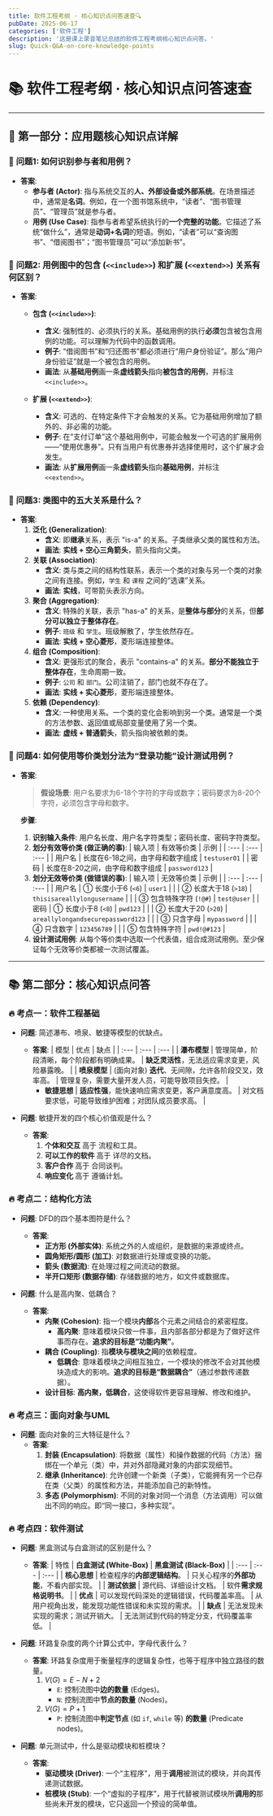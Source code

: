 ```yaml
---
title: 软件工程考纲 · 核心知识点问答速查🔍
pubDate: 2025-06-17
categories: ['软件工程']
description: '这是课上录音笔记总结的软件工程考纲核心知识点问答。'
slug: Quick-Q&A-on-core-knowledge-points
---
```


# 📚 软件工程考纲 · 核心知识点问答速查

---

## 📝 **第一部分：应用题核心知识点详解**

### 🎯 **问题1: 如何识别参与者和用例？**

* **答案**:
    * **参与者 (Actor)**: 指与系统交互的**人、外部设备或外部系统**。在场景描述中，通常是**名词**。例如，在一个图书馆系统中，“读者”、“图书管理员”、“管理员”就是参与者。
    * **用例 (Use Case)**: 指参与者希望系统执行的**一个完整的功能**。它描述了系统“做什么”，通常是**动词+名词**的短语。例如，“读者”可以“查询图书”、“借阅图书”；“图书管理员”可以“添加新书”。

### 🎯 **问题2: 用例图中的包含 (`<<include>>`) 和扩展 (`<<extend>>`) 关系有何区别？**

* **答案**:
    * **包含 (`<<include>>`)**:
        -   **含义**: 强制性的、必须执行的关系。基础用例的执行**必须**包含被包含用例的功能。可以理解为代码中的函数调用。
        -   **例子**: “借阅图书”和“归还图书”都必须进行“用户身份验证”。那么“用户身份验证”就是一个被包含的用例。
        -   **画法**: 从**基础用例**画一条**虚线箭头**指向**被包含的用例**，并标注 `<<include>>`。

    * **扩展 (`<<extend>>`)**:
        -   **含义**: 可选的、在特定条件下才会触发的关系。它为基础用例增加了额外的、非必需的功能。
        -   **例子**: 在“支付订单”这个基础用例中，可能会触发一个可选的扩展用例——“使用优惠券”。只有当用户有优惠券并选择使用时，这个扩展才会发生。
        -   **画法**: 从**扩展用例**画一条**虚线箭头**指向**基础用例**，并标注 `<<extend>>`。

### 🎯 **问题3: 类图中的五大关系是什么？**

* **答案**:
    1.  **泛化 (Generalization)**:
        -   **含义**: 即**继承**关系，表示 "is-a" 的关系。子类继承父类的属性和方法。
        -   **画法**: **实线 + 空心三角箭头**，箭头指向父类。
    2.  **关联 (Association)**:
        -   **含义**: 类与类之间的结构性联系，表示一个类的对象与另一个类的对象之间有连接。例如，`学生` 和 `课程` 之间的“选课”关系。
        -   **画法**: **实线**，可带箭头表示方向。
    3.  **聚合 (Aggregation)**:
        -   **含义**: 特殊的关联，表示 "has-a" 的关系，是**整体与部分**的关系，但**部分可以独立于整体存在**。
        -   **例子**: `班级` 和 `学生`。班级解散了，学生依然存在。
        -   **画法**: **实线 + 空心菱形**，菱形端连接整体。
    4.  **组合 (Composition)**:
        -   **含义**: 更强形式的聚合，表示 "contains-a" 的关系。**部分不能独立于整体存在**，生命周期一致。
        -   **例子**: `公司` 和 `部门`。公司注销了，部门也就不存在了。
        -   **画法**: **实线 + 实心菱形**，菱形端连接整体。
    5.  **依赖 (Dependency)**:
        -   **含义**: 一种使用关系。一个类的变化会影响到另一个类。通常是一个类的方法参数、返回值或局部变量使用了另一个类。
        -   **画法**: **虚线 + 普通箭头**，箭头指向被依赖的类。

### 🎯 **问题4: 如何使用等价类划分法为“登录功能”设计测试用例？**

* **答案**:
    > **假设场景**: 用户名要求为6-18个字符的字母或数字；密码要求为8-20个字符，必须包含字母和数字。

    **步骤**:
    1.  **识别输入条件**: 用户名长度、用户名字符类型；密码长度、密码字符类型。
    2.  **划分有效等价类 (做正确的事)**:
        | 输入项 | 有效等价类 | 示例 |
        | :--- | :--- | :--- |
        | 用户名 | 长度在6-18之间，由字母和数字组成 | `testuser01` |
        | 密码 | 长度在8-20之间，由字母和数字组成 | `password123` |
    3.  **划分无效等价类 (做错误的事)**:
        | 输入项 | 无效等价类 | 示例 |
        | :--- | :--- | :--- |
        | 用户名 | ① 长度小于6 (`<6`) | `user1` |
        | | ② 长度大于18 (`>18`) | `thisisareallylongusername` |
        | | ③ 包含特殊字符 (`!@#`) | `test@user` |
        | 密码 | ① 长度小于8 (`<8`) | `pwd123` |
        | | ② 长度大于20 (`>20`) | `areallylongandsecurepassword123` |
        | | ③ 只含字母 | `mypassword` |
        | | ④ 只含数字 | `123456789` |
        | | ⑤ 包含特殊字符 | `pwd!@#123` |
    4.  **设计测试用例**: 从每个等价类中选取一个代表值，组合成测试用例。至少保证每个无效等价类都被一次测试覆盖。

---

## 📚 **第二部分：核心知识点问答**

### 🔥 **考点一：软件工程基础**

* **问题**: 简述瀑布、喷泉、敏捷等模型的优缺点。
    * **答案**:
        | 模型 | 优点 | 缺点 |
        | :--- | :--- | :--- |
        | **瀑布模型** | 管理简单，阶段清晰，每个阶段都有明确成果。 | **缺乏灵活性**，无法适应需求变更，风险暴露晚。 |
        | **喷泉模型** | (面向对象) **迭代**、无间隙，允许各阶段交叉，效率高。 | 管理复杂，需要大量开发人员，可能导致项目失控。 |
        -   **敏捷思想** | **适应性强**，能快速响应需求变更，客户满意度高。 | 对文档要求低，可能导致维护困难；对团队成员要求高。 |

* **问题**: 敏捷开发的四个核心价值观是什么？
    * **答案**:
        1.  **个体和交互** 高于 流程和工具。
        2.  **可以工作的软件** 高于 详尽的文档。
        3.  **客户合作** 高于 合同谈判。
        4.  **响应变化** 高于 遵循计划。

### 🔥 **考点二：结构化方法**

* **问题**: DFD的四个基本图符是什么？
    * **答案**:
        -   **正方形 (外部实体)**: 系统之外的人或组织，是数据的来源或终点。
        -   **圆角矩形/圆形 (加工)**: 对数据进行处理或变换的功能。
        -   **箭头 (数据流)**: 在处理过程之间流动的数据。
        -   **半开口矩形 (数据存储)**: 存储数据的地方，如文件或数据库。

* **问题**: 什么是高内聚、低耦合？
    * **答案**:
        -   **内聚 (Cohesion)**: 指一个模块**内部**各个元素之间结合的紧密程度。
            -   **高内聚**: 意味着模块只做一件事，且内部各部分都是为了做好这件事而存在。**追求的目标是“功能内聚”**。
        -   **耦合 (Coupling)**: 指**模块与模块之间**的依赖程度。
            -   **低耦合**: 意味着模块之间相互独立，一个模块的修改不会对其他模块造成大的影响。**追求的目标是“数据耦合”**（通过参数传递数据）。
        -   **设计目标**: **高内聚，低耦合**，这使得软件更容易理解、修改和维护。

### 🔥 **考点三：面向对象与UML**

* **问题**: 面向对象的三大特征是什么？
    * **答案**:
        1.  **封装 (Encapsulation)**: 将数据（属性）和操作数据的代码（方法）捆绑在一个单元（类）中，并对外部隐藏对象的内部实现细节。
        2.  **继承 (Inheritance)**: 允许创建一个新类（子类），它能拥有另一个已存在类（父类）的属性和方法，并能添加自己的新特性。
        3.  **多态 (Polymorphism)**: 不同的对象对同一个消息（方法调用）可以做出不同的响应。即“同一接口，多种实现”。

### 🔥 **考点四：软件测试**

* **问题**: 黑盒测试与白盒测试的区别是什么？
    * **答案**:
        | 特性 | **白盒测试 (White-Box)** | **黑盒测试 (Black-Box)** |
        | :--- | :--- | :--- |
        | **核心思想** | 检查程序的**内部逻辑结构**。 | 只关心程序的**外部功能**，不看内部实现。 |
        | **测试依据** | 源代码、详细设计文档。 | 软件**需求规格说明书**。 |
        | **优点** | 可以发现代码深处的逻辑错误，代码覆盖率高。 | 从用户视角出发，能发现功能性错误和未实现的需求。 |
        | **缺点** | 无法发现未实现的需求；测试开销大。 | 无法测试到代码的特定分支，代码覆盖率低。 |

* **问题**: 环路复杂度的两个计算公式中，字母代表什么？
    * **答案**: 环路复杂度用于衡量程序的逻辑复杂性，也等于程序中独立路径的数量。
        1.  $V(G) = E - N + 2$
            * `E`: 控制流图中**边的数量** (Edges)。
            * `N`: 控制流图中**节点的数量** (Nodes)。
        2.  $V(G) = P + 1$
            * `P`: 控制流图中**判定节点** (如 `if`, `while` 等) **的数量** (Predicate nodes)。

* **问题**: 单元测试中，什么是驱动模块和桩模块？
    * **答案**:
        -   **驱动模块 (Driver)**: 一个“主程序”，用于**调用**被测试的模块，并向其传递测试数据。
        -   **桩模块 (Stub)**: 一个“虚拟的子程序”，用于代替被测试模块所**调用的**那些尚未开发的模块，它只返回一个预设的简单值。
